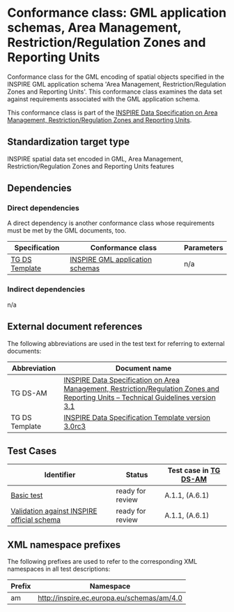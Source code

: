 # Conformance class: GML application schemas, Area Management, Restriction/Regulation Zones and Reporting Units

Conformance class for the GML encoding of spatial objects specified in the INSPIRE GML application schema 'Area Management, Restriction/Regulation Zones and Reporting Units'. This conformance class examines the data set against requirements associated with the GML application schema.

This conformance class is part of the [INSPIRE Data Specification on Area Management, Restriction/Regulation Zones and Reporting Units](../README.md).

## Standardization target type

INSPIRE spatial data set encoded in GML, Area Management, Restriction/Regulation Zones and Reporting Units features

## Dependencies

### Direct dependencies

A direct dependency is another conformance class whose requirements must be met by the GML documents, too.

| Specification | Conformance class | Parameters | 
| ------------- | ----------------- | ---------- |
| [TG DS Template](#ref_TG_DS_tmpl) | [INSPIRE GML application schemas](http://inspire.ec.europa.eu/id/ats/data/3.0rc3/schemas) | n/a |

### Indirect dependencies

n/a
 
## External document references

The following abbreviations are used in the test text for referring to external documents:

Abbreviation                     | Document name
-------------------------------- | --------------------------------------------------
TG DS-AM <a name="ref_TG_DS_am"></a>   | [INSPIRE Data Specification on Area Management, Restriction/Regulation Zones and Reporting Units – Technical Guidelines version 3.1](https://inspire.ec.europa.eu/documents/Data_Specifications/INSPIRE_DataSpecification_AM_v3.0.pdf)
TG DS Template <a name="ref_TG_DS_tmpl"></a>   | [INSPIRE Data Specification Template version 3.0rc3](http://inspire.jrc.ec.europa.eu/documents/Data_Specifications/INSPIRE_DataSpecification_Template_v3.0rc3.pdf)

## Test Cases

| Identifier                                                        | Status   | Test case in [TG DS-AM](#ref_TG_DS_am)  |
| ----------------------------------------------------------------- | -------- | ------------ |
| [Basic test](./basic.md)  | ready for review  | A.1.1, (A.6.1)  |
| [Validation against INSPIRE official schema](./official-schema-validation.md)  | ready for review  | A.1.1, (A.6.1)  |

## XML namespace prefixes <a name="namespaces"></a>

The following prefixes are used to refer to the corresponding XML namespaces in all test descriptions:

Prefix         | Namespace
-------------- | -------------------------------------------------
am          | http://inspire.ec.europa.eu/schemas/am/4.0
